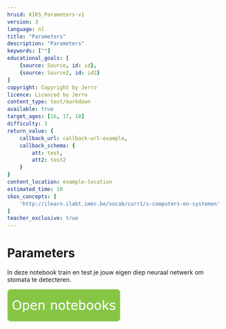 ```yaml
---
hruid: KIKS_Parameters-v1
version: 3
language: nl
title: "Parameters"
description: "Parameters"
keywords: [""]
educational_goals: [
    {source: Source, id: id}, 
    {source: Source2, id: id2}
]
copyright: Copyright by Jerro
licence: Licenced by Jerro
content_type: text/markdown
available: true
target_ages: [16, 17, 18]
difficulty: 3
return_value: {
    callback_url: callback-url-example,
    callback_schema: {
        att: test,
        att2: test2
    }
}
content_location: example-location
estimated_time: 10
skos_concepts: [
    'http://ilearn.ilabt.imec.be/vocab/curr1/s-computers-en-systemen'
]
teacher_exclusive: true
---
```


# Parameters
In deze notebook train en test je jouw eigen diep neuraal netwerk om stomata te detecteren. 

[![](embed/Knop.png "Knop")](https://kiks.ilabt.imec.be/jupyterhub/?id=1720 "Parameters")